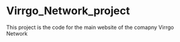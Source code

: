 # Virrgo_Network_project

This project is the code for the main website of the comapny Virrgo Network
